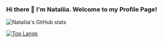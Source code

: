 ### Hi there 👋 I'm Nataliia. Welcome to my Profile Page!

<!--
**sonata22/sonata22** is a ✨ _special_ ✨ repository because its `README.md` (this file) appears on your GitHub profile.

Here are some ideas to get you started:
- 🔭 I’m currently working on ...
- 🌱 I’m currently learning ...
- 👯 I’m looking to collaborate on ...
- 🤔 I’m looking for help with ...
- 💬 Ask me about ...
- 📫 How to reach me: ...
- 😄 Pronouns: ...
- ⚡ Fun fact: ...
-->

![Nataliia's GitHub stats](https://github-readme-stats.vercel.app/api?username=sonata22&show_icons=true&theme=default)

[![Top Langs](https://github-readme-stats.vercel.app/api/top-langs/?username=sonata22&layout=compact&layout=compact&theme=default)](https://github.com/anuraghazra/github-readme-stats)


